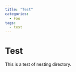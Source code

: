 ```yaml
---
title: "Test"
categories:
  - Foo
tags:
  - test
---
```


# Test

This is a test of nesting directory.
